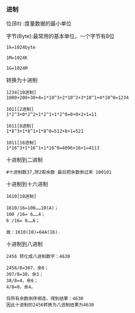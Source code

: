 ### 进制

位(Bit) :度量数据的最小单位

字节(Byte):最常用的基本单位，一个字节有8位

```
1k=1024byte

1M=1024K

1G=1024M
```
转换为十进制
```
1234[10进制]
1000+200+30+4=1*10^3+2*10^2+3*10^1+4*10^0=1234

1011[2进制]
1*2^3+0*2^2+1*2^1+1*2^0=8+0+2+1=11

1011[8进制]
1*8^3+1*8^1+1*8^0=512+8+1=521

1011[16进制]
1*16^3+1*16^1+1*16^0=4096+16+1=4113
```

十进制到二进制
```
#十进制数37,除2取余数 最后把余数倒过来 100101

```
十进制到十六进制
```
1610[10进制]

1610/16=100……10(A)；
100 /16= 6……4；
6 /16= 0……6；

故：1610(10)=64A(16).
```
十进制到八进制
```
2456 转化成八进制数字：4630

2456/8=307，余0；
307/8=38，余3；
38/8=4，余6；
4/8=0，余4。

将所有余数倒序相连，得到结果：4630
因此十进制的2456转换为八进制结果为4630
```
